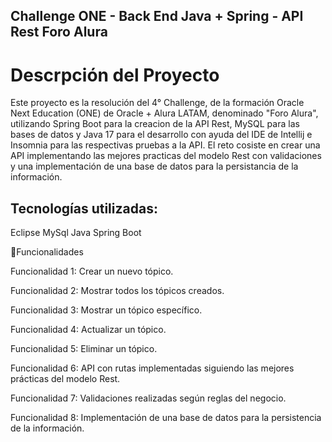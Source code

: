 ## Challenge ONE - Back End Java + Spring - API Rest Foro Alura ##

# Descrpción del Proyecto #
Este proyecto es la resolución del 4° Challenge, de la formación Oracle Next Education (ONE) de Oracle + Alura LATAM, denominado "Foro Alura", utilizando Spring Boot para la creacion de la API Rest, MySQL para las bases de datos y Java 17 para el desarrollo con ayuda del IDE de Intellij e Insomnia para las respectivas pruebas a la API. 
El reto cosiste en crear una API implementando las mejores practicas del modelo Rest con validaciones y una implementación de una base de datos para la persistancia de la información.

## Tecnologías utilizadas:
Eclipse
MySql
Java
Spring Boot

🔨Funcionalidades

Funcionalidad 1: Crear un nuevo tópico.

Funcionalidad 2: Mostrar todos los tópicos creados.

Funcionalidad 3: Mostrar un tópico específico.

Funcionalidad 4: Actualizar un tópico.

Funcionalidad 5: Eliminar un tópico.

Funcionalidad 6: API con rutas implementadas siguiendo las mejores prácticas del modelo Rest.

Funcionalidad 7: Validaciones realizadas según reglas del negocio.

Funcionalidad 8: Implementación de una base de datos para la persistencia de la información.

